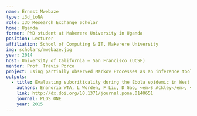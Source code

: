 ```yaml
---
name: Ernest Mwebaze
type: i3d_toNA
role: I3D Research Exchange Scholar
home: Uganda
former: PhD student at Makerere University in Uganda
position: Lecturer
affiliation: School of Computing & IT, Makerere University
img: scholars/mwebaze.jpg
year: 2014
host: University of California – San Francisco (UCSF)
mentor: Prof. Travis Porco
project: using partially observed Markov Processes as an inference tool for infectious disease dynamics
outputs:
  - title: Evaluating subcriticality during the Ebola epidemic in West Africa
    authors: Enanoria WTA, L Worden, F Liu, D Gao, <em>S Ackley</em>, <b>JC Scott</b>, M Deiner, <em>E Mwebaze</em>, W Ip, TM Lietman, and <b>TC Porco</b>
    link: http://dx.doi.org/10.1371/journal.pone.0140651
    journal: PLOS ONE
    year: 2015
---
```


